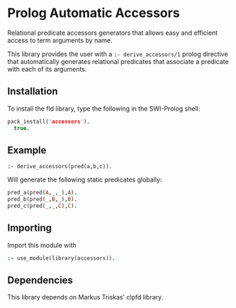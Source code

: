 # Prolog Automatic Accessors

Relational predicate accessors generators that allows easy and efficient access to term arguments by name.

This library provides the user with a `:- derive_accessors/1` prolog directive that automatically generates relational predicates that associate a predicate with each of its arguments.

## Installation

To install the fld library, type the following in the SWI-Prolog shell:

```Prolog
pack_install('accessors').
  true.
```

## Example

`:- derive_accessors(pred(a,b,c)).`

Will generate the following static predicates globally:

```Prolog
pred_a(pred(A,_,_),A).
pred_b(pred(_,B,_),B).
pred_c(pred(_,_,C),C).
```

## Importing

Import this module with

```Prolog
:- use_module(library(accessors)).
```

## Dependencies

This library depends on Markus Triskas' clpfd library.